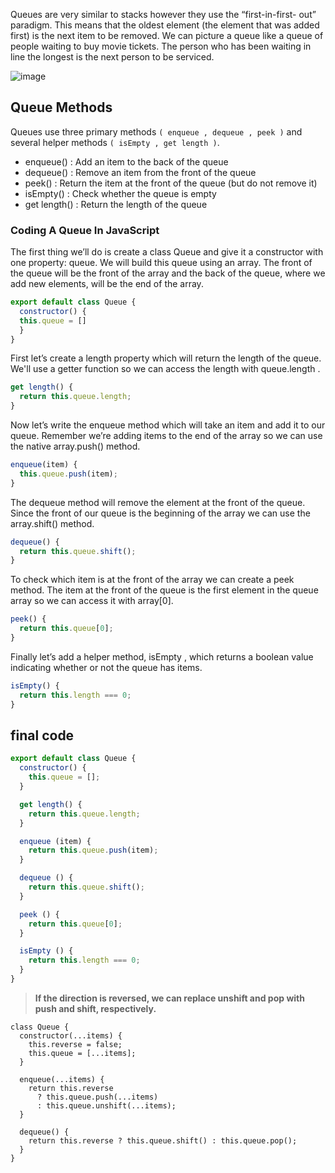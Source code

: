 Queues are very similar to stacks however they use the “first-in-first- out” paradigm. This means that the oldest element (the element that was added first) is the next item to be
removed.
We can picture a queue like a queue of people waiting to buy movie tickets. The person who has been waiting in line the longest is the next person to be serviced.

![image](https://user-images.githubusercontent.com/34129569/155966629-5ade7b4d-30e3-465c-8347-4dcff7d92978.png)

## Queue Methods

Queues use three primary methods `( enqueue , dequeue , peek )` and several helper methods `( isEmpty , get length )`.

* enqueue() : Add an item to the back of the queue
* dequeue() : Remove an item from the front of the queue
* peek() : Return the item at the front of the queue (but do not remove it)
* isEmpty() : Check whether the queue is empty
* get length() : Return the length of the queue


### Coding A Queue In JavaScript

The first thing we’ll do is create a class Queue and give it a constructor with one property: queue. We will build this queue using an array. The front of the queue will be
the front of the array and the back of the queue, where we add new elements, will be the end of the array.

```js
export default class Queue {
  constructor() {
  this.queue = []
  }
}
```

First let’s create a length property which will return the length of the queue. We'll use a getter function so we can access the length with queue.length .

```js
get length() {
  return this.queue.length;
}
```
Now let’s write the enqueue method which will take an item and add it to our queue. Remember we’re adding items to the end of the array so we can use the native
array.push() method.

```js
enqueue(item) {
  this.queue.push(item);
}
```

The dequeue method will remove the element at the front of the queue. Since the front of our queue is the beginning of the array we can use the array.shift() method.

```js
dequeue() {
  return this.queue.shift();
}
```
To check which item is at the front of the array we can create a peek method. The item at the front of the queue is the first element in the queue array so we can access it with
array[0].

```js
peek() {
  return this.queue[0];
}
```

Finally let’s add a helper method, isEmpty , which returns a boolean value indicating whether or not the queue has items.

```js
isEmpty() {
  return this.length === 0;
}
```

## final code

```js
export default class Queue {
  constructor() {
    this.queue = [];
  }

  get length() {
    return this.queue.length;
  }

  enqueue (item) {
    return this.queue.push(item);
  }

  dequeue () {
    return this.queue.shift();
  }

  peek () {
    return this.queue[0];
  }

  isEmpty () {
    return this.length === 0;
  }
}
```
> **If the direction is reversed, we can replace unshift and pop with push and shift, respectively.**

```
class Queue {
  constructor(...items) {
    this.reverse = false;
    this.queue = [...items];
  }

  enqueue(...items) {
    return this.reverse
      ? this.queue.push(...items)
      : this.queue.unshift(...items);
  }

  dequeue() {
    return this.reverse ? this.queue.shift() : this.queue.pop();
  }
}
